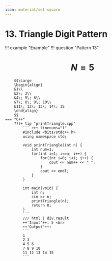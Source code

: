 ```yaml
---
icon: material/set-square
---
```


# 13. Triangle Digit Pattern

!!! example "Example"
    !!! question "Pattern 13"
        <h1 align="center">$N = 5$</h1>
        
        $$\Large
        \begin{align}
        &1\\
        &2\; 3\\
        &4\; 5\; 6\\
        &7\; 8\; 9\; 10\\
        &11\; 12\; 13\; 14\; 15
        \end{align}
        $$
    === "C++"
        ???+ tip "printTriangle.cpp"
            ``` c++ linenums="1"
            #include <bits/stdc++.h>
            using namespace std;

            void printTriangle(int n) {
                int num=1;
                for(int i=1; i<=n; i++) {
                    for(int j=0; j<i; j++) {
                        cout << num++ << " ";
                    }
                    cout << endl;
                }
            }

            int main(void) {
                int n;
                cin >> n;
                printTriangle(n);
                return 0;
            }
            ```
            /// html | div.result
            ++'Input'++: 5 <br>
            ++'Output'++:
            ```
            1 
            2 3 
            4 5 6 
            7 8 9 10 
            11 12 13 14 15
            ```